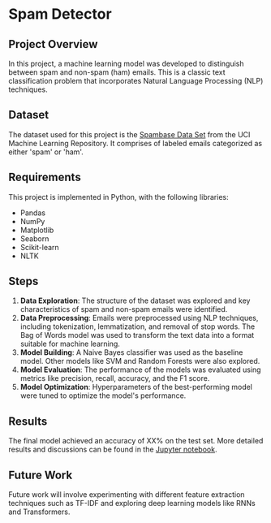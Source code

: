 # Spam Detector

## Project Overview

In this project, a machine learning model was developed to distinguish between spam and non-spam (ham) emails. This is a classic text classification problem that incorporates Natural Language Processing (NLP) techniques.

## Dataset

The dataset used for this project is the [Spambase Data Set](https://archive.ics.uci.edu/ml/datasets/spambase) from the UCI Machine Learning Repository. It comprises of labeled emails categorized as either 'spam' or 'ham'.

## Requirements

This project is implemented in Python, with the following libraries:

- Pandas
- NumPy
- Matplotlib
- Seaborn
- Scikit-learn
- NLTK

## Steps

1. **Data Exploration**: The structure of the dataset was explored and key characteristics of spam and non-spam emails were identified.
2. **Data Preprocessing**: Emails were preprocessed using NLP techniques, including tokenization, lemmatization, and removal of stop words. The Bag of Words model was used to transform the text data into a format suitable for machine learning.
3. **Model Building**: A Naive Bayes classifier was used as the baseline model. Other models like SVM and Random Forests were also explored.
4. **Model Evaluation**: The performance of the models was evaluated using metrics like precision, recall, accuracy, and the F1 score.
5. **Model Optimization**: Hyperparameters of the best-performing model were tuned to optimize the model's performance.

## Results

The final model achieved an accuracy of XX% on the test set. More detailed results and discussions can be found in the [Jupyter notebook](link-to-notebook).

## Future Work

Future work will involve experimenting with different feature extraction techniques such as TF-IDF and exploring deep learning models like RNNs and Transformers.
